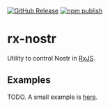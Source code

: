 [![GitHub Release](https://img.shields.io/github/release/penpenpng/rx-nostr?style=flat)](https://github.com/penpenpng/rx-nostr/releases)
[![npm publish](https://github.com/penpenpng/rx-nostr/actions/workflows/npm-publish.yml/badge.svg)](https://github.com/penpenpng/rx-nostr/actions/workflows/npm-publish.yml)

# rx-nostr

Utility to control Nostr in [RxJS](https://rxjs.dev/).

## Examples

TODO. A small example is [here](./app/main.ts).
